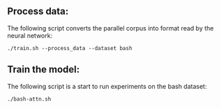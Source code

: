 ## Process data:

The following script converts the parallel corpus into format read by the neural network:

`./train.sh --process_data --dataset bash`

## Train the model:

The following script is a start to run experiments on the bash dataset:

`./bash-attn.sh`
